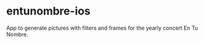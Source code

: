 # entunombre-ios

App to generate pictures with filters and frames for the yearly concert En Tu Nombre.
